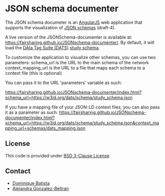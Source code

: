# JSON schema documenter

The JSON schema documeter is an [AngularJS](https://angularjs.org/) web application that supports the visualization of [JSON schemas](https://json-schema.org/) (draft-4).

A live version of the JSONSchema-documenter is available at: https://fairsharing.github.io/JSONschema-documenter/. By default, it will load the [DAta Tag Suite (DATS)](https://github.com/datatagsuite) [study schema](https://w3id.org/dats/schema/study_schema.json).

To customize the application to visualize other schemas, you can use two parameters:
    schema_url is the URL to the main schema of the network
    context_mapping_url is the URL to a file that maps each schema to a context file (this is optional)


You can pass it to the URL 'parameters' variable as such:

https://fairsharing.github.io/JSONschema-documenter/index.html?schema_url=https://w3id.org/dats/schema/study_schema.json

If you have a mapping file of your JSON-LD context files, you can also pass it as a parameter as such:
https://fairsharing.github.io/JSONschema-documenter/index.html?schema_url=https://w3id.org/dats/schema/study_schema.json&context_mapping_url=schemas/dats_mapping.json


## License

This code is provided under [BSD 3-Clause License](https://github.com/FAIRsharing/JSONschema-documenter/blob/master/LICENSE)

## Contact

- [Dominique Batista](http://github.com/terazus)
- [Alejandra Gonzalez-Beltran](http://github.com/agbeltran)
